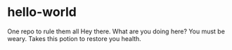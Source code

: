 # hello-world
One repo to rule them all
Hey there. What are you doing here? You must be weary. Takes this potion to restore you health.
